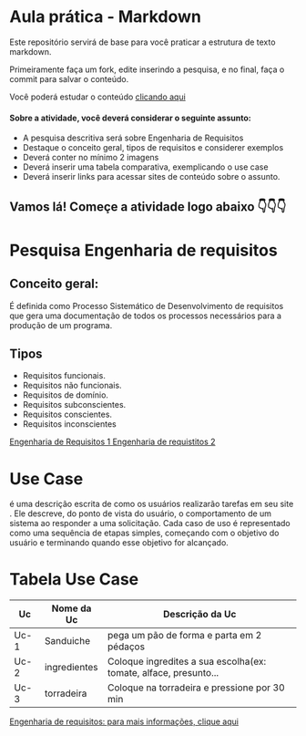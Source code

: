 # Aula prática - Markdown

Este repositório servirá de base para você praticar a estrutura de texto markdown. 

Primeiramente faça um fork, edite inserindo a pesquisa, e no final, faça o commit para salvar o conteúdo.

Você poderá estudar o conteúdo [clicando aqui](https://docs.pipz.com/central-de-ajuda/learning-center/guia-basico-de-markdown#open)

#### Sobre a atividade, você deverá considerar o seguinte assunto:

- A pesquisa descritiva será sobre Engenharia de Requisitos
- Destaque o conceito geral, tipos de requisitos e considerer exemplos
- Deverá conter no mínimo 2 imagens
- Deverá inserir uma tabela comparativa, exemplicando o use case
- Deverá inserir links para acessar sites de conteúdo sobre o assunto.


## Vamos lá! Começe a atividade logo abaixo 👇👇👇



# Pesquisa Engenharia de requisitos

## Conceito geral: 
É definida como Processo Sistemático de Desenvolvimento de requisitos que gera uma documentação de todos os processos necessários para a produção de um programa.

## Tipos
* Requisitos funcionais.
* Requisitos não funcionais.
* Requisitos de domínio.
* Requisitos subconscientes.
* Requisitos conscientes.
* Requisitos inconscientes

[ Engenharia de Requisitos 1 ]( https://arquivo.devmedia.com.br/artigos/Fabio_Gomes_Rocha/Engenharia_Requisitos/Engenharia_Requisitos_1.jpg)
[ Engenharia de requistitos 2 ]( https://encrypted-tbn0.gstatic.com/images?q=tbn:ANd9GcQJZ4_2KEpUw_Kt8IaMMX_BOThM5sxLg-5eZg&usqp=CAU)

# Use Case
é uma descrição escrita de como os usuários realizarão tarefas em seu site . Ele descreve, do ponto de vista do usuário, o comportamento de um sistema ao responder a uma solicitação. Cada caso de uso é representado como uma sequência de etapas simples, começando com o objetivo do usuário e terminando quando esse objetivo for alcançado.

# Tabela Use Case 

  Uc     | Nome da Uc | Descrição da Uc
---------| -----------|----------------     
  Uc-1   | Sanduiche  | pega um pão de forma e parta em 2 pédaços
  Uc-2   |ingredientes| Coloque ingredites a sua escolha(ex: tomate, alface, presunto...
  Uc-3   | torradeira | Coloque na torradeira e pressione por 30 min

  [ Engenharia de requisitos: para mais informações, clique aqui]( https://www.devmedia.com.br/introducao-a-engenharia-de-requisitos/8034)
